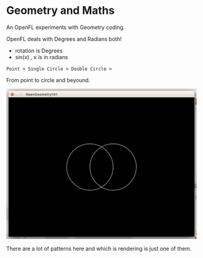 Geometry and Maths
==================
An OpenFL experiments with Geometry coding.

OpenFL deals with Degrees and Radians both!
 - rotation is Degrees
 - sin(x) , x is in radians
 
```
Point > Single Circle > Double Circle >
```
 

From point to circle and beyound.

![Geometry 1](https://github.com/saumya/OpenGeom/blob/master/Assets/1.png "Duality")

There are a lot of patterns here and which is rendering is just one of them.




[img1]: https://github.com/saumya/OpenGeom/blob/master/Assets/1.png